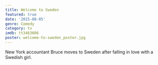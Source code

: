 ```yaml
---
title: Welcome to Sweden
featured: true
date: '2015-08-05'
genre: Comedy
category: tv
imdb: tt3463606
poster: welcome-to-sweden_poster.jpg
---
```

New York accountant Bruce moves to Sweden after falling in love with a Swedish girl.
